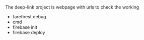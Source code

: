The deep-link project is webpage with urls to check the working 
- farefirest debug
- cmd
- firebase init
- firebase deploy
